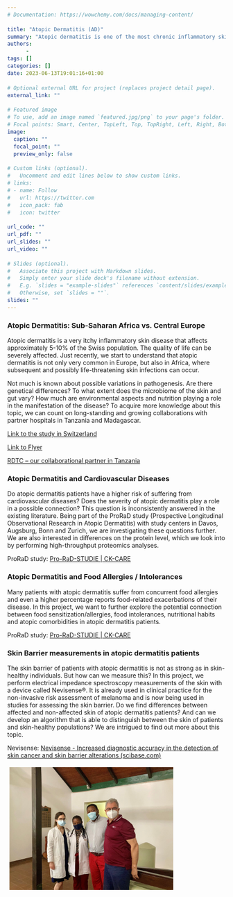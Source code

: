 ```yaml
---
# Documentation: https://wowchemy.com/docs/managing-content/

title: "Atopic Dermatitis (AD)"
summary: "Atopic dermatitis is one of the most chronic inflammatory skin diseases and manifests as red and itchy eczema. We are investigating different aspects to gain more insight into this disease – ranging from immunological mechanisms and sensitization patterns to bacterial and fungal colonizations."
authors:
      -
tags: []
categories: []
date: 2023-06-13T19:01:16+01:00

# Optional external URL for project (replaces project detail page).
external_link: ""

# Featured image
# To use, add an image named `featured.jpg/png` to your page's folder.
# Focal points: Smart, Center, TopLeft, Top, TopRight, Left, Right, BottomLeft, Bottom, BottomRight.
image:
  caption: ""
  focal_point: ""
  preview_only: false

# Custom links (optional).
#   Uncomment and edit lines below to show custom links.
# links:
# - name: Follow
#   url: https://twitter.com
#   icon_pack: fab
#   icon: twitter

url_code: ""
url_pdf: ""
url_slides: ""
url_video: ""

# Slides (optional).
#   Associate this project with Markdown slides.
#   Simply enter your slide deck's filename without extension.
#   E.g. `slides = "example-slides"` references `content/slides/example-slides.md`.
#   Otherwise, set `slides = ""`.
slides: ""
---
```

### **Atopic Dermatitis: Sub-Saharan Africa vs. Central Europe**

Atopic dermatitis is a very itchy inflammatory skin disease that affects approximately 5-10% of the Swiss population. The quality of life can be severely affected. Just recently, we start to understand that atopic dermatitis is not only very common in Europe, but also in Africa, where subsequent and possibly life-threatening skin infections can occur.

Not much is known about possible variations in pathogenesis. Are there genetical differences? To what extent does the microbiome of the skin and gut vary? How much are environmental aspects and nutrition playing a role in the manifestation of the disease? To acquire more knowledge about this topic, we can count on long-standing and growing collaborations with partner hospitals in Tanzania and Madagascar.

[Link to the study in Switzerland](https://www.usz.ch/studie/neurodermitis-neurodermitis-in-europa-und-subsahara-afrika/)

[Link to Flyer](https://www.usz.ch/app/uploads/2022/02/2021_12_23_Flyer_Tanzania_V1.4.pdf)

[RDTC – our collaborational partner in Tanzania](https://www.rdtc.ac.tz/)


### **Atopic Dermatitis and Cardiovascular Diseases**

Do atopic dermatitis patients have a higher risk of suffering from cardiovascular diseases? Does the severity of atopic dermatitis play a role in a possible connection? This question is inconsistently answered in the existing literature. Being part of the ProRaD study (Prospective Longitudinal Observational Research in Atopic Dermatitis) with study centers in Davos, Augsburg, Bonn and Zurich, we are investigating these questions further. We are also interested in differences on the protein level, which we look into by performing high-throughput proteomics analyses.

ProRaD study: [Pro-RaD-STUDIE | CK-CARE](https://ck-care.ch/studien/pro-rad-studie/)


### **Atopic Dermatitis and Food Allergies / Intolerances**

Many patients with atopic dermatitis suffer from concurrent food allergies and even a higher percentage reports food-related exacerbations of their disease. In this project, we want to further explore the potential connection between food sensitization/allergies, food intolerances, nutritional habits and atopic comorbidities in atopic dermatitis patients.


ProRaD study: [Pro-RaD-STUDIE | CK-CARE](https://ck-care.ch/studien/pro-rad-studie/)


### **Skin Barrier measurements in atopic dermatitis patients**

The skin barrier of patients with atopic dermatitis is not as strong as in skin-healthy individuals. But how can we measure this? In this project, we perform electrical impedance spectroscopy measurements of the skin with a device called Nevisense®. It is already used in clinical practice for the non-invasive risk assessment of melanoma and is now being used in studies for assessing the skin barrier. Do we find differences between affected and non-affected skin of atopic dermatitis patients? And can we develop an algorithm that is able to distinguish between the skin of patients and skin-healthy populations? We are intrigued to find out more about this topic.

Nevisense: [Nevisense - Increased diagnostic accuracy in the detection of skin cancer and skin barrier alterations (scibase.com)](https://scibase.com/)


<div class="column" style = "float: left; width: 75%; padding: 5px;">
  <img src="Tanzania.jpg"></a>
</div>
